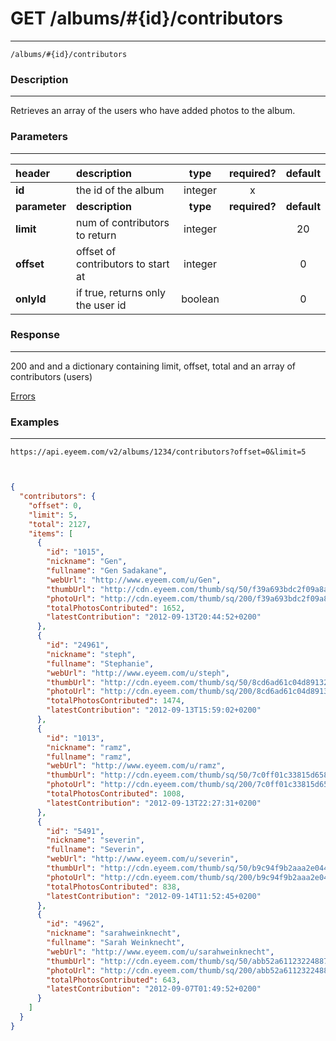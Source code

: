 # GET /albums/#{id}/contributors 
***
`/albums/#{id}/contributors`

### Description
***
Retrieves an array of the users who have added photos to the album.

### Parameters
***

|header| description| type |required? |default|
|:---------|:--------------|:----------:|:------------:|:------------:|
|**id**| the id of the album|integer|x||
|**parameter**| **description**| **type** |**required?** |**default**|
|**limit**|num of contributors to return|integer||20|
|**offset**|offset of contributors to start at|integer||0|
|**onlyId**|if true, returns only the user id|boolean||0|


### Response
***

200 and and a dictionary containing limit, offset, total and an array of contributors (users)


[Errors](../../resources/errors.md#files)
### Examples
***

`https://api.eyeem.com/v2/albums/1234/contributors?offset=0&limit=5`

```json


{
  "contributors": {
    "offset": 0,
    "limit": 5,
    "total": 2127,
    "items": [
      {
        "id": "1015",
        "nickname": "Gen",
        "fullname": "Gen Sadakane",
        "webUrl": "http://www.eyeem.com/u/Gen",
        "thumbUrl": "http://cdn.eyeem.com/thumb/sq/50/f39a693bdc2f09a8af61ecf003e448e8482755a8.jpg",
        "photoUrl": "http://cdn.eyeem.com/thumb/sq/200/f39a693bdc2f09a8af61ecf003e448e8482755a8.jpg",
        "totalPhotosContributed": 1652,
        "latestContribution": "2012-09-13T20:44:52+0200"
      },
      {
        "id": "24961",
        "nickname": "steph",
        "fullname": "Stephanie",
        "webUrl": "http://www.eyeem.com/u/steph",
        "thumbUrl": "http://cdn.eyeem.com/thumb/sq/50/8cd6ad61c04d891321decc446dcf7c1ff36eb631.jpg",
        "photoUrl": "http://cdn.eyeem.com/thumb/sq/200/8cd6ad61c04d891321decc446dcf7c1ff36eb631.jpg",
        "totalPhotosContributed": 1474,
        "latestContribution": "2012-09-13T15:59:02+0200"
      },
      {
        "id": "1013",
        "nickname": "ramz",
        "fullname": "ramz",
        "webUrl": "http://www.eyeem.com/u/ramz",
        "thumbUrl": "http://cdn.eyeem.com/thumb/sq/50/7c0ff01c33815d65840b1ff9c849786898bad7d4.jpg",
        "photoUrl": "http://cdn.eyeem.com/thumb/sq/200/7c0ff01c33815d65840b1ff9c849786898bad7d4.jpg",
        "totalPhotosContributed": 1008,
        "latestContribution": "2012-09-13T22:27:31+0200"
      },
      {
        "id": "5491",
        "nickname": "severin",
        "fullname": "Severin",
        "webUrl": "http://www.eyeem.com/u/severin",
        "thumbUrl": "http://cdn.eyeem.com/thumb/sq/50/b9c94f9b2aaa2e0445816f21593035cdc997f53e.jpg",
        "photoUrl": "http://cdn.eyeem.com/thumb/sq/200/b9c94f9b2aaa2e0445816f21593035cdc997f53e.jpg",
        "totalPhotosContributed": 838,
        "latestContribution": "2012-09-14T11:52:45+0200"
      },
      {
        "id": "4962",
        "nickname": "sarahweinknecht",
        "fullname": "Sarah Weinknecht",
        "webUrl": "http://www.eyeem.com/u/sarahweinknecht",
        "thumbUrl": "http://cdn.eyeem.com/thumb/sq/50/abb52a61123224887b42ac49c4f4cda6a1cf3fbf.jpg",
        "photoUrl": "http://cdn.eyeem.com/thumb/sq/200/abb52a61123224887b42ac49c4f4cda6a1cf3fbf.jpg",
        "totalPhotosContributed": 643,
        "latestContribution": "2012-09-07T01:49:52+0200"
      }
    ]
  }
}

```


 